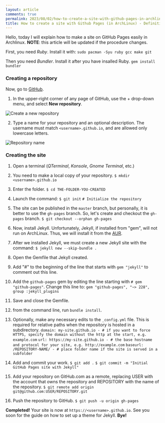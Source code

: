 ```yaml
---
layout: article
comments: true
permalink: 2023/08/02/how-to-create-a-site-with-github-pages-in-archlinux/
title: How to create a site with Github Pages (in ArchLinux) - Definitive and Simple Guide
---
```


Hello, today I will explain how to make a site on GitHub Pages easily in Archlinux.
**NOTE**: this article will be updated if the procedure changes.

First, you need *Ruby*. Install it with:
`sudo pacman -Syu ruby gcc make git`

Then you need *Bundler*. Install it after you have insalled Ruby.
`gem install bundler`

### Creating a repository

Now, go to [GitHub](https://github.com).
 1. In the upper-right corner of any page of GitHub, use the + drop-down menu, and select **New repository**.

![Create a new repository](https://docs.github.com/assets/cb-31554/mw-1440/images/help/repository/repo-create.webp)

2. Type a name for your repository and an optional description. The username must match `<username>.github.io`, and are allowed only lowercase letters.

![Repository name](https://docs.github.com/assets/cb-48482/mw-1440/images/help/pages/create-repository-name-pages.webp)

### Creating the site

 1. Open a terminal (*QTerminal*, *Konsole*, *Gnome Terminal*, etc.)

 2. You need to make a local copy of your repository.
`$ mkdir <username>.github.io`

 3. Enter the folder.
`$ cd THE-FOLDER-YOU-CREATED`

4. Launch the command:
`$ git init`
`# Initialize the repository`

5. The site can be published in the `master` branch, but personally, it is better to use the `gh-pages` branch. So, let's create and checkout the `gh-pages` branch.
`$ git checkout --orphan gh-pages`

6. Now, install Jekyll. Unfortunately, Jekyll, if installed from "gem", will not run on ArchLinux. Thus, we will install it from the [AUR](https://aur.archlinux.org/packages/jekyll).

7. After we installed Jekyll, we must create a new Jekyll site with the command:
`$ jekyll new --skip-bundle .`

8. Open the Gemfile that Jekyll created.

9. Add "#" to the beginning of the line that starts with `gem "jekyll"` to comment out this line.

10. Add the `github-pages` gem by editing the line starting with `# gem "github-pages"`. Change this line to:
`gem "github-pages", "~> 228", group :jekyll_plugins`

11. Save and close the Gemfile.

12. from the command line, run `bundle install`.

13. Optionally, make any necessary edits to the `_config.yml` file. This is required for relative paths when the repository is hosted in a subdirectory.
`domain: my-site.github.io - # if you want to force HTTPS, specify the domain without the http at the start, e.g. example.com`
`url: https://my-site.github.io - # the base hostname and protocol for your site, e.g. http://example.com`
`baseurl: /REPOSITORY-NAME/ - # place folder name if the site is served in a subfolder`

14. Add and commit your work.
`$ git add .`
`$ git commit -m "Initial GitHub Pages site with Jekyll"`

15. Add your repository on GitHub.com as a remote, replacing USER with the account that owns the repository and REPOSITORY with the name of the repository.
`$ git remote add origin git@github.com:USER/REPOSITORY.git`

16. Push the repository to GitHub.
`$ git push -u origin gh-pages`

**Completed!** Your site is now at `https://<username>.github.io`.
See you soon for the guide on how to set up a theme for Jekyll. **Bye!**
